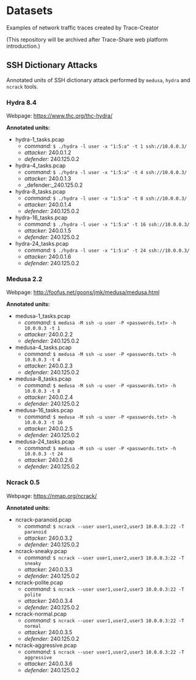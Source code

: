 # Datasets

Examples of network traffic traces created by Trace-Creator

(This repository will be archived after Trace-Share web platform introduction.)


## SSH Dictionary Attacks

Annotated units of SSH dictionary attack performed by `medusa`, `hydra` and `ncrack` tools.

### Hydra 8.4

Webpage: https://www.thc.org/thc-hydra/

**Annotated units:**
- hydra-1_tasks.pcap
    - _command:_ `$ ./hydra -l user -x "1:5:a" -t 1 ssh://10.0.0.3/`
    - _attacker:_ 240.0.1.2
    - _defender:_ 240.125.0.2    
- hydra-4_tasks.pcap
    - _command:_ `$ ./hydra -l user -x "1:5:a" -t 4 ssh://10.0.0.3/`
    - _attacker:_ 240.0.1.3
    - _defender:_240.125.0.2 
- hydra-8_tasks.pcap
    - _command:_ `$ ./hydra -l user -x "1:5:a" -t 8 ssh://10.0.0.3/`
    - _attacker:_ 240.0.1.4
    - _defender:_ 240.125.0.2 
- hydra-16_tasks.pcap
    - _command:_ `$ ./hydra -l user -x "1:5:a" -t 16 ssh://10.0.0.3/`
    - _attacker:_ 240.0.1.5
    - _defender:_ 240.125.0.2 
- hydra-24_tasks.pcap
    - _command:_ `$ ./hydra -l user -x "1:5:a" -t 24 ssh://10.0.0.3/`
    - _attacker:_ 240.0.1.6
    - _defender:_ 240.125.0.2 
    

### Medusa 2.2  

Webpage: http://foofus.net/goons/jmk/medusa/medusa.html  

**Annotated units:**
- medusa-1_tasks.pcap
    - _command:_ `$ medusa -M ssh -u user -P <passwords.txt> -h 10.0.0.3 -t 1`
    - _attacker:_ 240.0.2.2
    - _defender:_ 240.125.0.2 
- medusa-4_tasks.pcap
    - _command:_ `$ medusa -M ssh -u user -P <passwords.txt> -h 10.0.0.3 -t 4`
    - _attacker:_ 240.0.2.3
    - _defender:_ 240.125.0.2 
- medusa-8_tasks.pcap
    - _command:_ `$ medusa -M ssh -u user -P <passwords.txt> -h 10.0.0.3 -t 8`
    - _attacker:_ 240.0.2.4
    - _defender:_ 240.125.0.2 
- medusa-16_tasks.pcap
    - _command:_ `$ medusa -M ssh -u user -P <passwords.txt> -h 10.0.0.3 -t 16`
    - _attacker:_ 240.0.2.5
    - _defender:_ 240.125.0.2 
- medusa-24_tasks.pcap
    - _command:_ `$ medusa -M ssh -u user -P <passwords.txt> -h 10.0.0.3 -t 24`
    - _attacker:_ 240.0.2.6
    - _defender:_ 240.125.0.2         

            
### Ncrack 0.5

Webpage: https://nmap.org/ncrack/ 
            
**Annotated units:**
- ncrack-paranoid.pcap
    - _command:_ `$ ncrack --user user1,user2,user3 10.0.0.3:22 -T paranoid`
    - _attacker:_ 240.0.3.2
    - _defender:_ 240.125.0.2 
- ncrack-sneaky.pcap
    - _command:_ `$ ncrack --user user1,user2,user3 10.0.0.3:22 -T sneaky`
    - _attacker:_ 240.0.3.3
    - _defender:_ 240.125.0.2 
- ncrack-polite.pcap
    - _command:_ `$ ncrack --user user1,user2,user3 10.0.0.3:22 -T polite`
    - _attacker:_ 240.0.3.4
    - _defender:_ 240.125.0.2 
- ncrack-normal.pcap
    - _command:_ `$ ncrack --user user1,user2,user3 10.0.0.3:22 -T normal`
    - _attacker:_ 240.0.3.5
    - _defender:_ 240.125.0.2 
- ncrack-aggressive.pcap
    - _command:_ `$ ncrack --user user1,user2,user3 10.0.0.3:22 -T aggressive`
    - _attacker:_ 240.0.3.6
    - _defender:_ 240.125.0.2   
